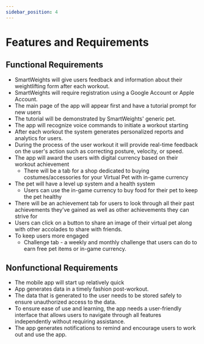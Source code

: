 ```yaml
---
sidebar_position: 4
---
```


# Features and Requirements

## Functional Requirements
- SmartWeights will give users feedback and information about their weightlifting form after each workout.
- SmartWeights will require registration using a Google Account or Apple Account.
- The main page of the app will appear first and have a tutorial prompt for new users
- The tutorial will be demonstrated by SmartWeights' generic pet.
- The app will recognize voice commands to initiate a workout starting
- After each workout the system generates personalized reports and analytics for users.
- During the process of the user workout it will provide real-time feedback on the user's action such as correcting posture, velocity, or speed.
- The app will award the users with digital currency based on their workout achievement
    - There will be a tab for a shop dedicated to buying costumes/accessories for your Virtual Pet with in-game currency
- The pet will have a level up system and a health system
    - Users can use the in-game currency to buy food for their pet to keep the pet healthy
- There will be an achievement tab for users to look through all their past achievements they’ve gained as well as other achievements they can strive for
- Users can click on a button to share an image of their virtual pet along with other accolades to share with friends.
- To keep users more engaged
    - Challenge tab - a weekly and monthly challenge that users can do to earn free pet items or in-game currency.

## Nonfunctional Requirements
- The mobile app will start up relatively quick
- App generates data in a timely fashion post-workout.
- The data that is generated to the user needs to be stored safely to ensure unauthorized access to the data.
- To ensure ease of use and learning, the app needs a user-friendly interface that allows users to navigate through all features independently without requiring assistance.
- The app generates notifications to remind and encourage users to work out and use the app.
